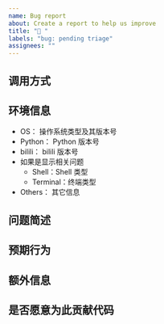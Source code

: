 ```yaml
---
name: Bug report
about: Create a report to help us improve
title: "🐛 "
labels: "bug: pending triage"
assignees: ""
---
```


<!-- 为了提高问题的解决效率，我们衷心希望你能够按照模板来书写 Issue -->

<!-- 这有利于我们更快地找到问题所在，节省了不必要的额外问询时间 -->

<!-- 请确定你是发现了一个 bug，否则请移步 discussion -->

## 调用方式

<!-- 请在这里粘贴你所使用的命令 -->

<!-- 如果与特定 url 有关，请直接在命令中提供该 url -->

<!-- 记得在粘贴的命令中去掉所有的隐私信息哦 -->

<!-- 请尽可能使用 Markdown 语法来进行书写 -->

<!-- 代码段一定要使用 ``` 包裹 -->

## 环境信息

-  OS： 操作系统类型及其版本号
-  Python： Python 版本号
-  bilili： bilili 版本号
-  如果是显示相关问题
   -  Shell：Shell 类型
   -  Terminal：终端类型
-  Others： 其它信息

## 问题简述

<!-- 请在这里填写发生的问题 -->

<!-- 如果发生报错请粘贴报错信息 -->

## 预期行为

<!-- 请在这里填写预期的行为 -->

## 额外信息

<!-- 请在这里填写额外的问题 -->

## 是否愿意为此贡献代码

<!-- 如果你愿意，欢迎贡献～ -->
